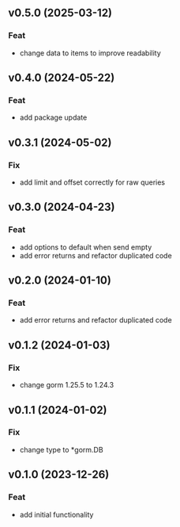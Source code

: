 ## v0.5.0 (2025-03-12)

### Feat

- change data to items to improve readability

## v0.4.0 (2024-05-22)

### Feat

- add package update

## v0.3.1 (2024-05-02)

### Fix

- add limit and offset correctly for raw queries

## v0.3.0 (2024-04-23)

### Feat

- add options to default when send empty
- add error returns and refactor duplicated code

## v0.2.0 (2024-01-10)

### Feat

- add error returns and refactor duplicated code

## v0.1.2 (2024-01-03)

### Fix

- change gorm 1.25.5 to 1.24.3

## v0.1.1 (2024-01-02)

### Fix

- change type to *gorm.DB

## v0.1.0 (2023-12-26)

### Feat

- add initial functionality
